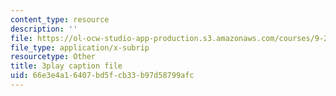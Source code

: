 ```yaml
---
content_type: resource
description: ''
file: https://ol-ocw-studio-app-production.s3.amazonaws.com/courses/9-20-animal-behavior-fall-2013/66e3e4a16407bd5fcb33b97d58799afc_472226.srt
file_type: application/x-subrip
resourcetype: Other
title: 3play caption file
uid: 66e3e4a1-6407-bd5f-cb33-b97d58799afc
---
```

